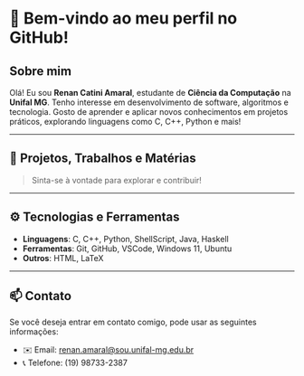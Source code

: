 # 👋 Bem-vindo ao meu perfil no GitHub!

## Sobre mim
Olá! Eu sou **Renan Catini Amaral**, estudante de **Ciência da Computação** na **Unifal MG**. Tenho interesse em desenvolvimento de software, algoritmos e tecnologia. Gosto de aprender e aplicar novos conhecimentos em projetos práticos, explorando linguagens como C, C++, Python e mais!

---

## 🚀 Projetos, Trabalhos e Matérias

> Sinta-se à vontade para explorar e contribuir!

---

## ⚙️ Tecnologias e Ferramentas
- **Linguagens**: C, C++, Python, ShellScript, Java, Haskell
- **Ferramentas**: Git, GitHub, VSCode, Windows 11, Ubuntu
- **Outros**: HTML, LaTeX

---

## 📫 Contato

Se você deseja entrar em contato comigo, pode usar as seguintes informações:

- ✉️ Email: renan.amaral@sou.unifal-mg.edu.br
- 📞 Telefone: (19) 98733-2387
